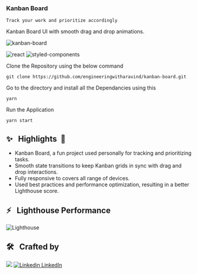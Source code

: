 ### Kanban Board

`Track your work and prioritize accordingly`

Kanban Board UI with smooth drag and drop animations.

![kanban-board](https://github.com/engineeringwitharavind/kanban-board)

![react](https://img.shields.io/badge/frontend-react-61dafb?style=flat&logo=React)
![styled-components](https://img.shields.io/badge/styling-styled--components-%23DB7093?style=flat&logo=styled-components)


Clone the Repository using the below command
```shell
git clone https://github.com/engineeringwitharavind/kanban-board.git
```

Go to the directory and install all the Dependancies using this
```shell
yarn
```

Run the Application 
```shell
yarn start
```

## ✨ &nbsp; Highlights &nbsp;🎯

- Kanban Board, a fun project used personally for tracking and prioritizing tasks. 
- Smooth state transitions to keep Kanban grids in sync with drag and drop interactions.
- Fully responsive to covers all range of devices.
- Used best practices and performance optimization, resulting in a better Lighthouse score.

## ⚡️ &nbsp; Lighthouse Performance

![Lighthouse](https://github.com/engineeringwitharavind/kanban-board)

## 🛠 &nbsp; Crafted by

[![](https://github.com/aravind-alpha.png?size=50)](https://github.com/engineeringwitharavind)
[![Linkedin](https://i.stack.imgur.com/gVE0j.png) LinkedIn](https://www.linkedin.com/in/engineeringwitharavind)
